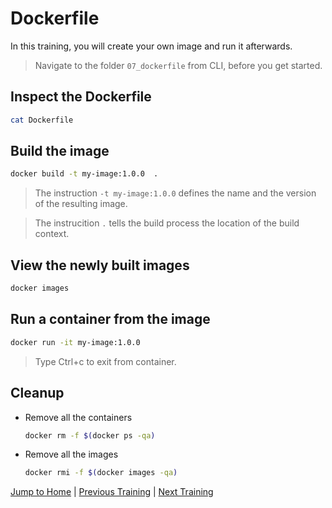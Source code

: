 # Dockerfile

In this training, you will create your own image and run it afterwards.

>Navigate to the folder `07_dockerfile` from CLI, before you get started. 

## Inspect the Dockerfile
```bash
cat Dockerfile
```

## Build the image
```bash
docker build -t my-image:1.0.0  .
```
>The instruction `-t my-image:1.0.0` defines the name and the version of the resulting image.

>The instrucition `.` tells the build process the location of the build context. 

## View the newly built images
```bash
docker images
```

## Run a container from the image
```bash
docker run -it my-image:1.0.0
```
>Type Ctrl+c to exit from container. 

## Cleanup
* Remove all the containers
  ```bash
  docker rm -f $(docker ps -qa)
  ```

* Remove all the images
  ```bash
  docker rmi -f $(docker images -qa)
  ```

[Jump to Home](../README.md) | [Previous Training](../06_build-images-interactive/README.md) | [Next Training](../08_dockerfile_webserver/README.md)